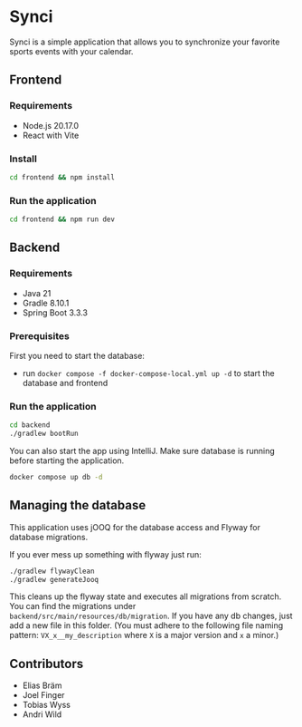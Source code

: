 # Synci

Synci is a simple application that allows you to synchronize your favorite sports events with your calendar.

## Frontend

### Requirements

- Node.js 20.17.0
- React with Vite

### Install
```bash
cd frontend && npm install
```

### Run the application

```bash
cd frontend && npm run dev
```

## Backend

### Requirements

- Java 21
- Gradle 8.10.1
- Spring Boot 3.3.3

### Prerequisites

First you need to start the database:

- run `docker compose -f docker-compose-local.yml up -d` to start the database and frontend

### Run the application

```bash
cd backend
./gradlew bootRun
```

You can also start the app using IntelliJ.
Make sure database is running before starting the application.
```bash
docker compose up db -d
```

## Managing the database

This application uses jOOQ for the database access and Flyway for database migrations.

If you ever mess up something with flyway just run:

```bash
./gradlew flywayClean
./gradlew generateJooq
```

This cleans up the flyway state and executes all migrations from scratch. You can find the migrations
under `backend/src/main/resources/db/migration`. If you have any db changes, just add a new file in this folder. (You
must adhere to the following file naming pattern: `VX_x__my_description` where `X` is a major version and `x` a minor.)



## Contributors

- Elias Bräm
- Joel Finger
- Tobias Wyss
- Andri Wild

